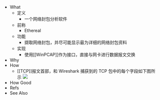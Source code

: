 - What
	- 定义
		- 一个网络封包分析软件
	- 前称
		- Ethereal
	- 功能
		- 撷取网络封包，并尽可能显示最为详细的网络封包资料
	- 实现
		- 使用[[WinPCAP]]作为接口，直接与网卡进行数据报文交换
- Why
- How
	- [[TCP]]报文首部，和 Wireshark 捕获到的 TCP 包中的每个字段如下图所示
	  ![](https://pdai.tech/images/develop/network/dev-network-wireshark-1.jpeg)
- How Good
- Refs
- See Also